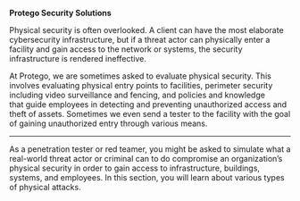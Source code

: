 **Protego Security Solutions**

Physical security is often overlooked. A client can have the most elaborate cybersecurity infrastructure, but if a threat actor can physically enter a facility and gain access to the network or systems, the security infrastructure is rendered ineffective.

At Protego, we are sometimes asked to evaluate physical security. This involves evaluating physical entry points to facilities, perimeter security including video surveillance and fencing, and policies and knowledge that guide employees in detecting and preventing unauthorized access and theft of assets. Sometimes we even send a tester to the facility with the goal of gaining unauthorized entry through various means.

---

As a penetration tester or red teamer, you might be asked to simulate what a real-world threat actor or criminal can to do compromise an organization’s physical security in order to gain access to infrastructure, buildings, systems, and employees. In this section, you will learn about various types of physical attacks.

